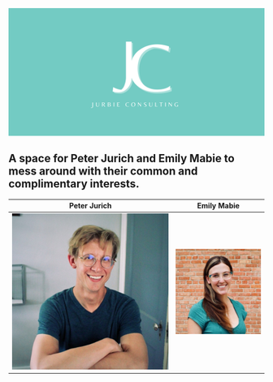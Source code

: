 ![Jurbie Consulting Logo Banner](https://github.com/peterjurich/jurbieconsulting/blob/main/Jurbie%20Consulting%20Banner.png)

## A space for Peter Jurich and Emily Mabie to mess around with their common and complimentary interests.

Peter Jurich             |  Emily Mabie
:-------------------------:|:-------------------------:
![Peter's headshot](https://github.com/peterjurich/jurbieconsulting/blob/main/Peter%20headshot.jpeg)  |  ![Emily's Headshot](https://github.com/peterjurich/jurbieconsulting/blob/main/Emily%20headshot.jpeg)




